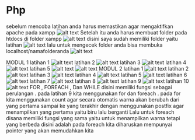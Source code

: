 # Php
sebelum mencoba latihan anda harus memastikan agar mengaktifkan apache pada xampp
![alt text](https://github.com/rezaalamsyah/Php/blob/master/Screenshot%20(230).png)
Setelah itu anda harus membuat folder pada htdocs di folder xampp
![alt text](https://github.com/rezaalamsyah/Php/blob/master/Screenshot%20(249).png)
disini saya sudah memiliki folder yaitu latihan 
![alt text](https://github.com/rezaalamsyah/Php/blob/master/Screenshot%20(250).png)
lalu untuk mengecek folder anda bisa membuka localhost/namafolderanda
![alt text](https://github.com/rezaalamsyah/Php/blob/master/Screenshot%20(231).png)

MODUL 1
latihan 1
![alt text](https://github.com/rezaalamsyah/Php/blob/master/Screenshot%20(232).png)
latihan 2
![alt text](https://github.com/rezaalamsyah/Php/blob/master/Screenshot%20(233).png)
latihan 3
![alt text](https://github.com/rezaalamsyah/Php/blob/master/Screenshot%20(234).png)
latihan 4
![alt text](https://github.com/rezaalamsyah/Php/blob/master/Screenshot%20(235).png)
latihan 5
![alt text](https://github.com/rezaalamsyah/Php/blob/master/Screenshot%20(236).png)
![alt text](https://github.com/rezaalamsyah/Php/blob/master/Screenshot%20(237).png)
MODUL 2
latihan 1
![alt text](https://github.com/rezaalamsyah/Php/blob/master/Screenshot%20(238).png)
latihan 2
![alt text](https://github.com/rezaalamsyah/Php/blob/master/Screenshot%20(239).png)
latihan 3
![alt text](https://github.com/rezaalamsyah/Php/blob/master/Screenshot%20(240).png)
latihan 4
![alt text](https://github.com/rezaalamsyah/Php/blob/master/Screenshot%20(241).png)
latihan 5
![alt text](https://github.com/rezaalamsyah/Php/blob/master/Screenshot%20(242).png)
latihan 6
![alt text](https://github.com/rezaalamsyah/Php/blob/master/Screenshot%20(243).png)
latihan 7
![alt text](https://github.com/rezaalamsyah/Php/blob/master/Screenshot%20(244).png)
latihan 8
![alt text](https://github.com/rezaalamsyah/Php/blob/master/Screenshot%20(245).png)
latihan 9
![alt text](https://github.com/rezaalamsyah/Php/blob/master/Screenshot%20(246).png)
latihan 10
![alt text](https://github.com/rezaalamsyah/Php/blob/master/Screenshot%20(247).png)
FOR , FOREACH , Dan WHILE disini memiliki fungsi sebagai perulangan .   pada latihan 9 kita menggunakan for dan foreach . pada for kita menggunakan count agar secara otomatis warna akan berubah dari yang pertama sampai ke yang terakhir dengan menggunakan postfix agar menampilkan yang pertama yaitu biru lalu berganti
Lalu untuk foreach disana memiliki fungsi yang sama yaitu untuk menampilkan warna tetapi yang berbeda disini adalah pada foreach kita diharuskan mempunyai pointer yang akan memudahkan kita
